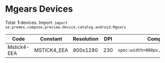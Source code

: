 # Mgears Devices

Total: **1** devices. Import: `import se.premex.compose.preview.device.catalog.android.Mgears`

| Code | Constant | Resolution | DPI | Compose Spec | Preview Usage |
|------|----------|------------|-----|-------------|---------------|
| Mstick4-EEA | MSTICK4_EEA | 800x1280 | 230 | `spec:width=800px,height=1280px,dpi=230` | `@Preview(device = Mgears.MSTICK4_EEA)` |

<!-- Generated automatically. Do not edit manually. -->
